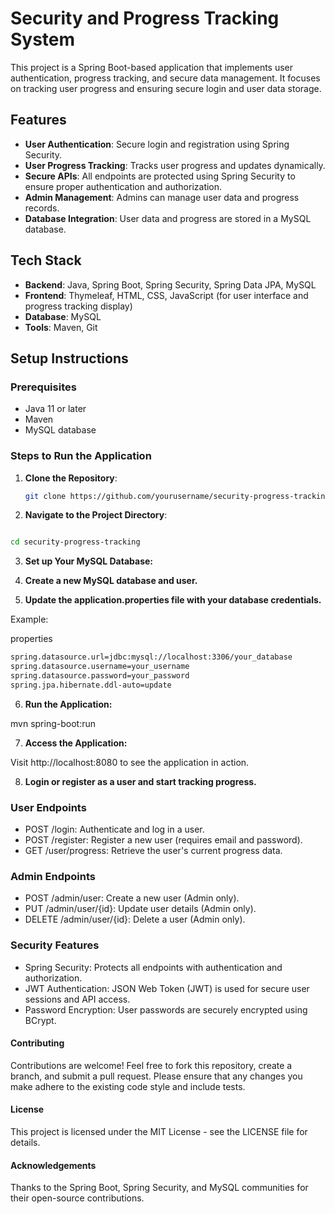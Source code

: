# Security and Progress Tracking System

This project is a Spring Boot-based application that implements user authentication, progress tracking, and secure data management. It focuses on tracking user progress and ensuring secure login and user data storage.

## Features
- **User Authentication**: Secure login and registration using Spring Security.
- **User Progress Tracking**: Tracks user progress and updates dynamically.
- **Secure APIs**: All endpoints are protected using Spring Security to ensure proper authentication and authorization.
- **Admin Management**: Admins can manage user data and progress records.
- **Database Integration**: User data and progress are stored in a MySQL database.

## Tech Stack
- **Backend**: Java, Spring Boot, Spring Security, Spring Data JPA, MySQL
- **Frontend**: Thymeleaf, HTML, CSS, JavaScript (for user interface and progress tracking display)
- **Database**: MySQL
- **Tools**: Maven, Git

## Setup Instructions

### Prerequisites
- Java 11 or later
- Maven
- MySQL database

### Steps to Run the Application

1. **Clone the Repository**:
   
   ```bash
   git clone https://github.com/yourusername/security-progress-tracking.git
   ```
2. **Navigate to the Project Directory**:

```bash

cd security-progress-tracking
```

3. **Set up Your MySQL Database:**

4. **Create a new MySQL database and user.**

5. **Update the application.properties file with your database credentials.**

Example:

properties
```bash
spring.datasource.url=jdbc:mysql://localhost:3306/your_database
spring.datasource.username=your_username
spring.datasource.password=your_password
spring.jpa.hibernate.ddl-auto=update
```

6. **Run the Application:**

mvn spring-boot:run

7. **Access the Application:**

Visit http://localhost:8080 to see the application in action.

8. **Login or register as a user and start tracking progress.**

### User Endpoints
- POST /login: Authenticate and log in a user.
- POST /register: Register a new user (requires email and password).
- GET /user/progress: Retrieve the user's current progress data.

### Admin Endpoints
- POST /admin/user: Create a new user (Admin only).
- PUT /admin/user/{id}: Update user details (Admin only).
- DELETE /admin/user/{id}: Delete a user (Admin only).

### Security Features
- Spring Security: Protects all endpoints with authentication and authorization.
- JWT Authentication: JSON Web Token (JWT) is used for secure user sessions and API access.
- Password Encryption: User passwords are securely encrypted using BCrypt.

#### Contributing
Contributions are welcome! Feel free to fork this repository, create a branch, and submit a pull request. Please ensure that any changes you make adhere to the existing code style and include tests.

#### License
This project is licensed under the MIT License - see the LICENSE file for details.

#### Acknowledgements
Thanks to the Spring Boot, Spring Security, and MySQL communities for their open-source contributions.


